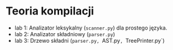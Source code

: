 # Teoria kompilacji

* lab 1: Analizator leksykalny (`scanner.py`) dla prostego języka.
* lab 2: Analizator składniowy (`parser.py`)
* lab 3: Drzewo składni (`parser.py, `AST.py`, `TreePrinter.py`)